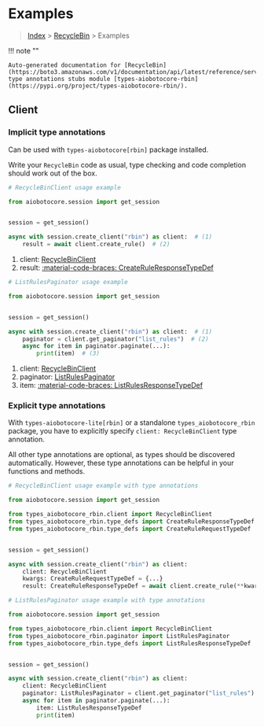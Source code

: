 # Examples

> [Index](../README.md) > [RecycleBin](./README.md) > Examples

!!! note ""

    Auto-generated documentation for [RecycleBin](https://boto3.amazonaws.com/v1/documentation/api/latest/reference/services/rbin.html#recyclebin)
    type annotations stubs module [types-aiobotocore-rbin](https://pypi.org/project/types-aiobotocore-rbin/).

## Client

### Implicit type annotations

Can be used with `types-aiobotocore[rbin]` package installed.

Write your `RecycleBin` code as usual,
type checking and code completion should work out of the box.



```python
# RecycleBinClient usage example

from aiobotocore.session import get_session


session = get_session()

async with session.create_client("rbin") as client:  # (1)
    result = await client.create_rule()  # (2)
```

1. client: [RecycleBinClient](./client.md)
2. result: [:material-code-braces: CreateRuleResponseTypeDef](./type_defs.md#createruleresponsetypedef) 



```python
# ListRulesPaginator usage example

from aiobotocore.session import get_session


session = get_session()

async with session.create_client("rbin") as client:  # (1)
    paginator = client.get_paginator("list_rules")  # (2)
    async for item in paginator.paginate(...):
        print(item)  # (3)
```

1. client: [RecycleBinClient](./client.md)
2. paginator: [ListRulesPaginator](./paginators.md#listrulespaginator)
3. item: [:material-code-braces: ListRulesResponseTypeDef](./type_defs.md#listrulesresponsetypedef) 




### Explicit type annotations

With `types-aiobotocore-lite[rbin]`
or a standalone `types_aiobotocore_rbin` package, you have to explicitly specify
`client: RecycleBinClient` type annotation.

All other type annotations are optional, as types should be discovered automatically.
However, these type annotations can be helpful in your functions and methods.


```python
# RecycleBinClient usage example with type annotations

from aiobotocore.session import get_session

from types_aiobotocore_rbin.client import RecycleBinClient
from types_aiobotocore_rbin.type_defs import CreateRuleResponseTypeDef
from types_aiobotocore_rbin.type_defs import CreateRuleRequestTypeDef


session = get_session()

async with session.create_client("rbin") as client:
    client: RecycleBinClient
    kwargs: CreateRuleRequestTypeDef = {...}
    result: CreateRuleResponseTypeDef = await client.create_rule(**kwargs)
```



```python
# ListRulesPaginator usage example with type annotations

from aiobotocore.session import get_session

from types_aiobotocore_rbin.client import RecycleBinClient
from types_aiobotocore_rbin.paginator import ListRulesPaginator
from types_aiobotocore_rbin.type_defs import ListRulesResponseTypeDef


session = get_session()

async with session.create_client("rbin") as client:
    client: RecycleBinClient
    paginator: ListRulesPaginator = client.get_paginator("list_rules")
    async for item in paginator.paginate(...):
        item: ListRulesResponseTypeDef
        print(item)
```


